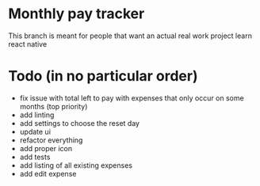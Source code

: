 # Monthly pay tracker

This branch is meant for people that want an actual real work project learn react native

# Todo (in no particular order)

- fix issue with total left to pay with expenses that only occur on some months (top priority)
- add linting
- add settings to choose the reset day
- update ui
- refactor everything
- add proper icon
- add tests
- add listing of all existing expenses
- add edit expense
